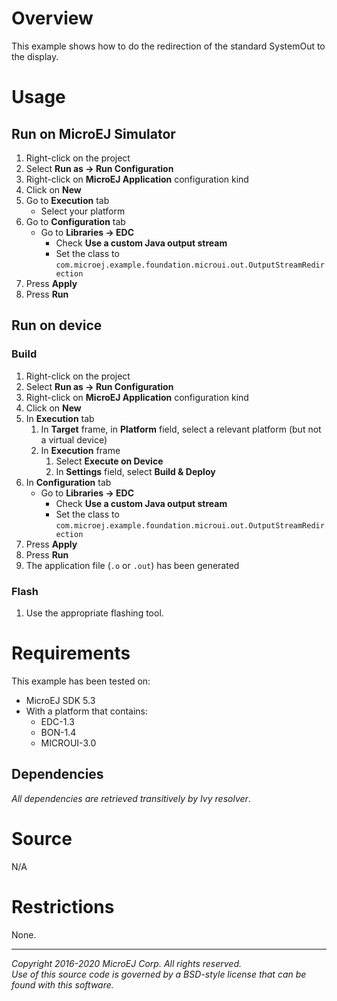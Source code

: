 # Overview

This example shows how to do the redirection of the standard SystemOut to the display.

# Usage

## Run on MicroEJ Simulator

1. Right-click on the project
2. Select **Run as -> Run Configuration** 
3. Right-click on **MicroEJ Application** configuration kind
4. Click on **New**
5. Go to **Execution** tab
    * Select your platform 
6. Go to **Configuration** tab
    * Go to **Libraries -> EDC**
        * Check **Use a custom Java output stream**
        * Set the class to `com.microej.example.foundation.microui.out.OutputStreamRedirection`
7. Press **Apply**
8. Press **Run**

## Run on device

### Build

1. Right-click on the project
2. Select **Run as -> Run Configuration**
3. Right-click on **MicroEJ Application** configuration kind
4. Click on **New**
5. In **Execution** tab
    1. In **Target** frame, in **Platform** field, select a relevant platform (but not a virtual device)
    2. In **Execution** frame
        1. Select **Execute on Device**
        2. In **Settings** field, select **Build & Deploy**
6. In **Configuration** tab
    * Go to **Libraries -> EDC**
        * Check **Use a custom Java output stream**
        * Set the class to `com.microej.example.foundation.microui.out.OutputStreamRedirection`
7. Press **Apply**
8. Press **Run**
9. The application file (`.o` or `.out`) has been generated

### Flash

1. Use the appropriate flashing tool.

# Requirements

This example has been tested on:

* MicroEJ SDK 5.3
* With a platform that contains:
    * EDC-1.3
    * BON-1.4
    * MICROUI-3.0

## Dependencies

_All dependencies are retrieved transitively by Ivy resolver_.

# Source

N/A

# Restrictions

None.

---  
_Copyright 2016-2020 MicroEJ Corp. All rights reserved._  
_Use of this source code is governed by a BSD-style license that can be found with this software._  